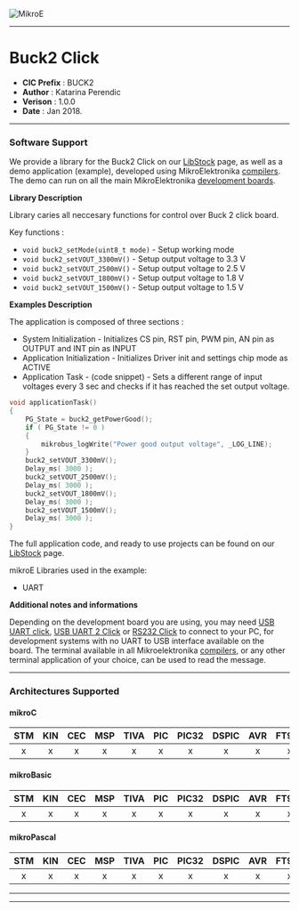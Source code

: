 ![MikroE](http://www.mikroe.com/img/designs/beta/logo_small.png)

---

# Buck2 Click

- **CIC Prefix**  : BUCK2
- **Author**      : Katarina Perendic
- **Verison**     : 1.0.0
- **Date**        : Jan 2018.

---

### Software Support

We provide a library for the Buck2 Click on our [LibStock](https://libstock.mikroe.com/projects/view/2308/buck-2-click) 
page, as well as a demo application (example), developed using MikroElektronika 
[compilers](http://shop.mikroe.com/compilers). The demo can run on all the main 
MikroElektronika [development boards](http://shop.mikroe.com/development-boards).

**Library Description**

Library caries all neccesary functions for control over Buck 2 click board.

Key functions :

- ``` void buck2_setMode(uint8_t mode) ``` - Setup working mode
- ``` void buck2_setVOUT_3300mV() ``` - Setup output voltage to 3.3 V
- ``` void buck2_setVOUT_2500mV() ``` - Setup output voltage to 2.5 V
- ``` void buck2_setVOUT_1800mV() ``` - Setup output voltage to 1.8 V
- ``` void buck2_setVOUT_1500mV() ``` - Setup output voltage to 1.5 V

**Examples Description**

The application is composed of three sections :

- System Initialization - Initializes CS pin, RST pin, PWM pin, AN pin as OUTPUT and INT pin as INPUT
- Application Initialization - Initializes Driver init and settings chip mode as ACTIVE
- Application Task - (code snippet) - Sets a different range of input voltages every 3 sec and checks if it 
has reached the set output voltage.

```.c
void applicationTask()
{
    PG_State = buck2_getPowerGood();
    if ( PG_State != 0 )
    {
        mikrobus_logWrite("Power good output voltage", _LOG_LINE);
    }
    buck2_setVOUT_3300mV();
    Delay_ms( 3000 );
    buck2_setVOUT_2500mV();
    Delay_ms( 3000 );
    buck2_setVOUT_1800mV();
    Delay_ms( 3000 );
    buck2_setVOUT_1500mV();
    Delay_ms( 3000 );
}
```

The full application code, and ready to use projects can be found on our 
[LibStock](https://libstock.mikroe.com/projects/view/2308/buck-2-click) page.

mikroE Libraries used in the example:

- UART

**Additional notes and informations**

Depending on the development board you are using, you may need 
[USB UART click](http://shop.mikroe.com/usb-uart-click), 
[USB UART 2 Click](http://shop.mikroe.com/usb-uart-2-click) or 
[RS232 Click](http://shop.mikroe.com/rs232-click) to connect to your PC, for 
development systems with no UART to USB interface available on the board. The 
terminal available in all Mikroelektronika 
[compilers](http://shop.mikroe.com/compilers), or any other terminal application 
of your choice, can be used to read the message.

---
### Architectures Supported

#### mikroC

| STM | KIN | CEC | MSP | TIVA | PIC | PIC32 | DSPIC | AVR | FT90x |
|:-:|:-:|:-:|:-:|:-:|:-:|:-:|:-:|:-:|:-:|
| x | x | x | x | x | x | x | x | x | x |

#### mikroBasic

| STM | KIN | CEC | MSP | TIVA | PIC | PIC32 | DSPIC | AVR | FT90x |
|:-:|:-:|:-:|:-:|:-:|:-:|:-:|:-:|:-:|:-:|
| x | x | x | x | x | x | x | x | x | x |

#### mikroPascal

| STM | KIN | CEC | MSP | TIVA | PIC | PIC32 | DSPIC | AVR | FT90x |
|:-:|:-:|:-:|:-:|:-:|:-:|:-:|:-:|:-:|:-:|
| x | x | x | x | x | x | x | x | x | x |

---
---
